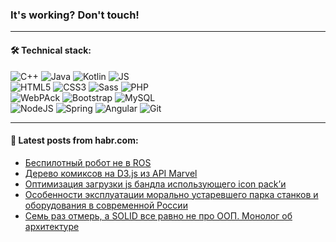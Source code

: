 ### It's working? Don't touch!

---

#### 🛠️ Technical stack:

![C++](https://img.shields.io/badge/C++-informational?logo=c%2B%2B&style=flat&logoColor=white&color=9C033A)
![Java](https://img.shields.io/badge/Java-informational?logo=java&style=flat&logoColor=white&color=007396)
![Kotlin](https://img.shields.io/badge/Kotlin-informational?logo=Kotlin&style=flat&logoColor=white&color=0095D5)
![JS](https://img.shields.io/badge/JS-informational?logo=javaScript&style=flat&logoColor=black&color=F7Df1E) <br>
![HTML5](https://img.shields.io/badge/HTML5-informational?logo=html5&style=flat&logoColor=white&color=E34F26)
![CSS3](https://img.shields.io/badge/CSS3-informational?logo=css3&style=flat&logoColor=white&color=157286)
![Sass](https://img.shields.io/badge/Saas-informational?logo=sass&style=flat&logoColor=white&color=hotpink)
![PHP](https://img.shields.io/badge/PHP-informational?logo=php&style=flat&logoColor=white&color=777BB4) <br>
![WebPAck](https://img.shields.io/badge/WebPack-informational?logo=webPack&style=flat&logoColor=white&color=FF6F00)
![Bootstrap](https://img.shields.io/badge/Bootstrap-informational?logo=Bootstrap&style=flat&logoColor=white&color=7952B3)
![MySQL](https://img.shields.io/badge/MySQL-informational?logo=MySQL&style=flat&logoColor=white&color=00f) <br>
![NodeJS](https://img.shields.io/badge/NodeJS-informational?logo=node.js&style=flat&logoColor=white&color=43853D)
![Spring](https://img.shields.io/badge/Spring-informational?logo=Spring&style=flat&logoColor=white&color=0A9EDC)
![Angular](https://img.shields.io/badge/Vue-informational?logo=vue.js&style=flat&logoColor=white&color=red)
![Git](https://img.shields.io/badge/Git-informational?logo=git&style=flat&logoColor=white&color=darkorange)

___

#### 💬 Latest posts from habr.com:

<!-- BLOG-POST-LIST:START -->
- [Беспилотный робот не в ROS](https://habr.com/ru/post/672368/?utm_source=habrahabr&utm_medium=rss&utm_campaign=672368)
- [Дерево комиксов на D3.js из API Marvel](https://habr.com/ru/post/672362/?utm_source=habrahabr&utm_medium=rss&utm_campaign=672362)
- [Оптимизация загрузки js бандла использующего icon pack’и](https://habr.com/ru/post/672200/?utm_source=habrahabr&utm_medium=rss&utm_campaign=672200)
- [Особенности эксплуатации морально устаревшего парка станков и оборудования в современной России](https://habr.com/ru/post/672348/?utm_source=habrahabr&utm_medium=rss&utm_campaign=672348)
- [Семь раз отмерь, а SOLID все равно не про ООП. Монолог об архитектуре](https://habr.com/ru/post/672288/?utm_source=habrahabr&utm_medium=rss&utm_campaign=672288)
<!-- BLOG-POST-LIST:END -->
